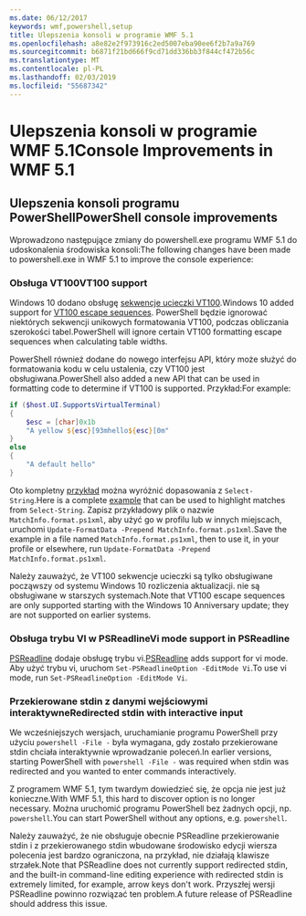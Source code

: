 ```yaml
---
ms.date: 06/12/2017
keywords: wmf,powershell,setup
title: Ulepszenia konsoli w programie WMF 5.1
ms.openlocfilehash: a8e82e2f973916c2ed5007eba90ee6f2b7a9a769
ms.sourcegitcommit: b6871f21bd666f9cd71dd336bb3f844cf472b56c
ms.translationtype: MT
ms.contentlocale: pl-PL
ms.lasthandoff: 02/03/2019
ms.locfileid: "55687342"
---
```

# <a name="console-improvements-in-wmf-51"></a><span data-ttu-id="2b730-103">Ulepszenia konsoli w programie WMF 5.1</span><span class="sxs-lookup"><span data-stu-id="2b730-103">Console Improvements in WMF 5.1</span></span>

## <a name="powershell-console-improvements"></a><span data-ttu-id="2b730-104">Ulepszenia konsoli programu PowerShell</span><span class="sxs-lookup"><span data-stu-id="2b730-104">PowerShell console improvements</span></span>

<span data-ttu-id="2b730-105">Wprowadzono następujące zmiany do powershell.exe programu WMF 5.1 do udoskonalenia środowiska konsoli:</span><span class="sxs-lookup"><span data-stu-id="2b730-105">The following changes have been made to powershell.exe in WMF 5.1 to improve the console experience:</span></span>

### <a name="vt100-support"></a><span data-ttu-id="2b730-106">Obsługa VT100</span><span class="sxs-lookup"><span data-stu-id="2b730-106">VT100 support</span></span>

<span data-ttu-id="2b730-107">Windows 10 dodano obsługę [sekwencje ucieczki VT100](/windows/console/console-virtual-terminal-sequences).</span><span class="sxs-lookup"><span data-stu-id="2b730-107">Windows 10 added support for [VT100 escape sequences](/windows/console/console-virtual-terminal-sequences).</span></span>
<span data-ttu-id="2b730-108">PowerShell będzie ignorować niektórych sekwencji unikowych formatowania VT100, podczas obliczania szerokości tabel.</span><span class="sxs-lookup"><span data-stu-id="2b730-108">PowerShell will ignore certain VT100 formatting escape sequences when calculating table widths.</span></span>

<span data-ttu-id="2b730-109">PowerShell również dodane do nowego interfejsu API, który może służyć do formatowania kodu w celu ustalenia, czy VT100 jest obsługiwana.</span><span class="sxs-lookup"><span data-stu-id="2b730-109">PowerShell also added a new API that can be used in formatting code to determine if VT100 is supported.</span></span>
<span data-ttu-id="2b730-110">Przykład:</span><span class="sxs-lookup"><span data-stu-id="2b730-110">For example:</span></span>

```powershell
if ($host.UI.SupportsVirtualTerminal)
{
    $esc = [char]0x1b
    "A yellow ${esc}[93mhello${esc}[0m"
}
else
{
    "A default hello"
}
```

<span data-ttu-id="2b730-111">Oto kompletny [przykład](https://gist.github.com/lzybkr/dcb973dccd54900b67783c48083c28f7) można wyróżnić dopasowania z `Select-String`.</span><span class="sxs-lookup"><span data-stu-id="2b730-111">Here is a complete [example](https://gist.github.com/lzybkr/dcb973dccd54900b67783c48083c28f7) that can be used to highlight matches from `Select-String`.</span></span>
<span data-ttu-id="2b730-112">Zapisz przykładowy plik o nazwie `MatchInfo.format.ps1xml`, aby użyć go w profilu lub w innych miejscach, uruchomi `Update-FormatData -Prepend MatchInfo.format.ps1xml`.</span><span class="sxs-lookup"><span data-stu-id="2b730-112">Save the example in a file named `MatchInfo.format.ps1xml`, then to use it, in your profile or elsewhere, run `Update-FormatData -Prepend MatchInfo.format.ps1xml`.</span></span>

<span data-ttu-id="2b730-113">Należy zauważyć, że VT100 sekwencje ucieczki są tylko obsługiwane począwszy od systemu Windows 10 rozliczenia aktualizacji. nie są obsługiwane w starszych systemach.</span><span class="sxs-lookup"><span data-stu-id="2b730-113">Note that VT100 escape sequences are only supported starting with the Windows 10 Anniversary update; they are not supported on earlier systems.</span></span>

### <a name="vi-mode-support-in-psreadline"></a><span data-ttu-id="2b730-114">Obsługa trybu VI w PSReadline</span><span class="sxs-lookup"><span data-stu-id="2b730-114">Vi mode support in PSReadline</span></span>

<span data-ttu-id="2b730-115">[PSReadline](https://github.com/lzybkr/PSReadLine) dodaje obsługę trybu vi.</span><span class="sxs-lookup"><span data-stu-id="2b730-115">[PSReadline](https://github.com/lzybkr/PSReadLine) adds support for vi mode.</span></span> <span data-ttu-id="2b730-116">Aby użyć trybu vi, uruchom `Set-PSReadlineOption -EditMode Vi`.</span><span class="sxs-lookup"><span data-stu-id="2b730-116">To use vi mode, run `Set-PSReadlineOption -EditMode Vi`.</span></span>

### <a name="redirected-stdin-with-interactive-input"></a><span data-ttu-id="2b730-117">Przekierowane stdin z danymi wejściowymi interaktywne</span><span class="sxs-lookup"><span data-stu-id="2b730-117">Redirected stdin with interactive input</span></span>

<span data-ttu-id="2b730-118">We wcześniejszych wersjach, uruchamianie programu PowerShell przy użyciu `powershell -File -` była wymagana, gdy zostało przekierowane stdin chciała interaktywnie wprowadzanie poleceń.</span><span class="sxs-lookup"><span data-stu-id="2b730-118">In earlier versions, starting PowerShell with `powershell -File -` was required when stdin was redirected and you wanted to enter commands interactively.</span></span>

<span data-ttu-id="2b730-119">Z programem WMF 5.1, tym twardym dowiedzieć się, że opcja nie jest już konieczne.</span><span class="sxs-lookup"><span data-stu-id="2b730-119">With WMF 5.1, this hard to discover option is no longer necessary.</span></span>
<span data-ttu-id="2b730-120">Można uruchomić programu PowerShell bez żadnych opcji, np. `powershell`.</span><span class="sxs-lookup"><span data-stu-id="2b730-120">You can start PowerShell without any options, e.g. `powershell`.</span></span>

<span data-ttu-id="2b730-121">Należy zauważyć, że nie obsługuje obecnie PSReadline przekierowanie stdin i z przekierowanego stdin wbudowane środowisko edycji wiersza polecenia jest bardzo ograniczona, na przykład, nie działają klawisze strzałek.</span><span class="sxs-lookup"><span data-stu-id="2b730-121">Note that PSReadline does not currently support redirected stdin, and the built-in command-line editing experience with redirected stdin is extremely limited, for example, arrow keys don't work.</span></span>
<span data-ttu-id="2b730-122">Przyszłej wersji PSReadline powinno rozwiązać ten problem.</span><span class="sxs-lookup"><span data-stu-id="2b730-122">A future release of PSReadline should address this issue.</span></span>